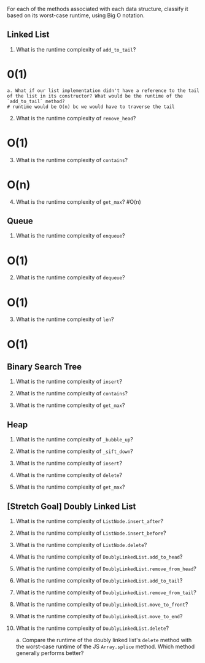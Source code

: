 For each of the methods associated with each data structure, classify it based on its worst-case runtime, using Big O notation.

## Linked List

1. What is the runtime complexity of `add_to_tail`?

# 0(1)

    a. What if our list implementation didn't have a reference to the tail of the list in its constructor? What would be the runtime of the `add_to_tail` method?
    # runtime would be O(n) bc we would have to traverse the tail

2. What is the runtime complexity of `remove_head`?

# O(1)

3. What is the runtime complexity of `contains`?

# O(n)

4. What is the runtime complexity of `get_max`?
   #O(n)

## Queue

1. What is the runtime complexity of `enqueue`?

# O(1)

2. What is the runtime complexity of `dequeue`?

# O(1)

3. What is the runtime complexity of `len`?

# O(1)

## Binary Search Tree

1. What is the runtime complexity of `insert`?

2. What is the runtime complexity of `contains`?

3. What is the runtime complexity of `get_max`?

## Heap

1. What is the runtime complexity of `_bubble_up`?

2. What is the runtime complexity of `_sift_down`?

3. What is the runtime complexity of `insert`?

4. What is the runtime complexity of `delete`?

5. What is the runtime complexity of `get_max`?

## [Stretch Goal] Doubly Linked List

1. What is the runtime complexity of `ListNode.insert_after`?

2. What is the runtime complexity of `ListNode.insert_before`?

3. What is the runtime complexity of `ListNode.delete`?

4. What is the runtime complexity of `DoublyLinkedList.add_to_head`?

5. What is the runtime complexity of `DoublyLinkedList.remove_from_head`?

6. What is the runtime complexity of `DoublyLinkedList.add_to_tail`?

7. What is the runtime complexity of `DoublyLinkedList.remove_from_tail`?

8. What is the runtime complexity of `DoublyLinkedList.move_to_front`?

9. What is the runtime complexity of `DoublyLinkedList.move_to_end`?

10. What is the runtime complexity of `DoublyLinkedList.delete`?

    a. Compare the runtime of the doubly linked list's `delete` method with the worst-case runtime of the JS `Array.splice` method. Which method generally performs better?
